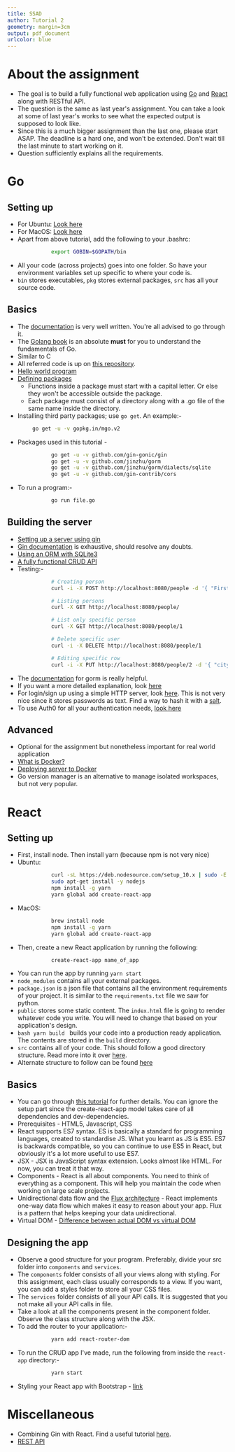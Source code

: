 ```yaml
---
title: SSAD
author: Tutorial 2
geometry: margin=3cm
output: pdf_document
urlcolor: blue
---
```


# About the assignment
- The goal is to build a fully functional web application using [Go](https://golang.org) and [React](https://reactjs.org) along with RESTful API.
- The question is the same as last year's assignment. You can take a look at some of last year's works to see what the expected output is supposed to look like.
- Since this is a much bigger assignment than the last one, please start ASAP. The deadline is a hard one, and won't be extended. Don't wait till the last minute to start working on it.
- Question sufficiently explains all the requirements.

# Go

## Setting up
- For Ubuntu: [Look here](https://www.linode.com/docs/development/go/install-go-on-ubuntu/)
- For MacOS: [Look here](http://sourabhbajaj.com/mac-setup/Go/README.html)
- Apart from above tutorial, add the following to your .bashrc:
```bash
              export GOBIN=$GOPATH/bin
```
- All your code (across projects) goes into one folder. So have your environment variables set up specific to where your code is.
- `bin` stores executables, `pkg` stores external packages, `src` has all your source code.

## Basics
- The [documentation](https://golang.org/doc/code.html) is very well written. You're all advised to go through it.
- The [Golang book](https://www.golang-book.com/books/intro) is an absolute **must** for you to understand the fundamentals of Go.
- Similar to C
- All referred code is up on [this repository](https://github.com/dheerajpreddy/Go-React-Boilerplate).
- [Hello world program](https://github.com/dheerajpreddy/Go-React-Boilerplate/blob/master/go/src/1%20-%20Hello%20world.go)
- [Defining packages](https://github.com/dheerajpreddy/Go-React-Boilerplate/blob/master/go/src/2%20-%20Using%20packages.go)
    - Functions inside a package must start with a capital letter. Or else they won't be accessible outside the package.
    - Each package must consist of a directory along with a .go file of the same name inside the directory.
- Installing third party packages; use `go get`. An example:-
```bash
        go get -u -v gopkg.in/mgo.v2
```
- Packages used in this tutorial -
```bash
              go get -u -v github.com/gin-gonic/gin
              go get -u -v github.com/jinzhu/gorm
              go get -u -v github.com/jinzhu/gorm/dialects/sqlite
              go get -u -v github.com/gin-contrib/cors
```
- To run a program:-
```bash
              go run file.go
```
## Building the server
- [Setting up a server using gin](https://github.com/dheerajpreddy/Go-React-Boilerplate/blob/master/go/src/3%20-%20Web%20server.go)
- [Gin documentation](https://github.com/gin-gonic/gin/blob/master/README.md) is exhaustive, should resolve any doubts.
- [Using an ORM with SQLite3](https://github.com/dheerajpreddy/Go-React-Boilerplate/blob/master/go/src/4%20-%20Using%20an%20ORM.go)
- [A fully functional CRUD API](https://github.com/dheerajpreddy/Go-React-Boilerplate/blob/master/go/src/5%20-%20CRUD%20API.go)
- Testing:-
```bash
              # Creating person
              curl -i -X POST http://localhost:8080/people -d '{ "FirstName": "Elvis", "LastName": "Presley"}'

              # Listing persons
              curl -X GET http://localhost:8080/people/

              # List only specific person
              curl -X GET http://localhost:8080/people/1

              # Delete specific user
              curl -i -X DELETE http://localhost:8080/people/1

              # Editing specific row
              curl -i -X PUT http://localhost:8080/people/2 -d '{ "city": "Hyd" }'
```
- The [documentation](http://doc.gorm.io/database.html) for gorm is really helpful.
- If you want a more detailed explanation, look [here](https://medium.com/@cgrant/developing-a-simple-crud-api-with-go-gin-and-gorm-df87d98e6ed1)
- For login/sign up using a simple HTTP server, look [here](http://www.cihanozhan.com/building-login-and-register-application-with-golang/). This is not very nice since it stores passwords as text. Find a way to hash it with a [salt](https://crackstation.net/hashing-security.htm).
- To use Auth0 for all your authentication needs, [look here](https://github.com/codehakase/golang-gin)

## Advanced
- Optional for the assignment but nonetheless important for real world application
- [What is Docker?](https://opensource.com/resources/what-docker)
- [Deploying server to Docker](https://medium.com/@rrgarciach/bootstrapping-a-go-application-with-docker-47f1d9071a2a)
- Go version manager is an alternative to manage isolated workspaces, but not very popular.

# React

## Setting up
- First, install node. Then install yarn (because npm is not very nice)
- Ubuntu:
```bash
              curl -sL https://deb.nodesource.com/setup_10.x | sudo -E bash -
              sudo apt-get install -y nodejs
              npm install -g yarn
              yarn global add create-react-app
```
- MacOS:
```bash
              brew install node
              npm install -g yarn
              yarn global add create-react-app
```
- Then, create a new React application by running the following:
```bash
              create-react-app name_of_app
```
- You can run the app by running `yarn start`
- `node_modules` contains all your external packages.
- `package.json` is a json file that contains all the environment requirements of your project. It is similar to the `requirements.txt` file we saw for python.
- `public` stores some static content. The `index.html` file is going to render whatever code you write. You will need to change that based on your application's design.
- ```bash yarn build ``` builds your code into a production ready application. The contents are stored in the `build` directory.
- `src` contains all of your code. This should follow a good directory structure. Read more into it over [here](https://daveceddia.com/react-project-structure/).
- Alternate structure to follow can be found [here](https://medium.com/@alexmngn/how-to-better-organize-your-react-applications-2fd3ea1920f1)


## Basics
- You can go through [this tutorial](https://www.tutorialspoint.com/reactjs/) for further details. You can ignore the setup part since the create-react-app model takes care of all dependencies and dev-dependencies.
- Prerequisites - HTML5, Javascript, CSS
- React supports ES7 syntax. ES is basically a standard for programming languages, created to standardise JS. What you learnt as JS is ES5. ES7 is backwards compatible, so you can continue to use ES5 in React, but obviously it's a lot more useful to use ES7.
- JSX - JSX is JavaScript syntax extension. Looks almost like HTML. For now, you can treat it that way.
- Components - React is all about components. You need to think of everything as a component. This will help you maintain the code when working on large scale projects.
- Unidirectional data flow and the [Flux architecture](https://facebook.github.io/flux/) - React implements one-way data flow which makes it easy to reason about your app. Flux is a pattern that helps keeping your data unidirectional.
- Virtual DOM - [Difference between actual DOM vs virtual DOM](http://reactkungfu.com/2015/10/the-difference-between-virtual-dom-and-dom/)

## Designing the app
- Observe a good structure for your program. Preferably, divide your src folder into `components` and `services`.
- The `components` folder consists of all your views along with styling. For this assignment, each class usually corresponds to a view. If you want, you can add a styles folder to store all your CSS files.
- The `services` folder consists of all your API calls. It is suggested that you not make all your API calls in file.
- Take a look at all the components present in the component folder. Observe the class structure along with the JSX.
- To add the router to your application:-
```bash
              yarn add react-router-dom
```
- To run the CRUD app I've made, run the following from inside the `react-app` directory:-
```bash
              yarn start
```
- Styling your React app with Bootstrap - [link](https://blog.logrocket.com/how-to-use-bootstrap-with-react-a354715d1121)


# Miscellaneous
- Combining Gin with React. Find a useful tutorial [here](https://medium.freecodecamp.org/how-to-build-a-web-app-with-go-gin-and-react-cffdc473576).
- [REST API](https://www.quora.com/What-is-a-REST-API)

